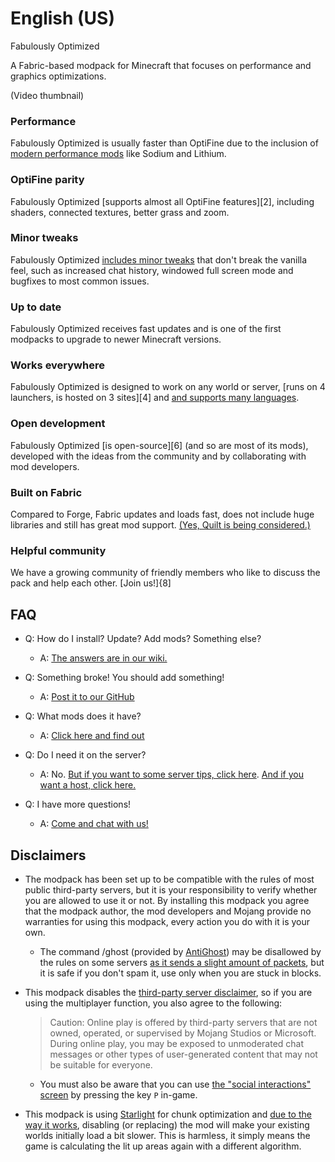 # English (US)

Fabulously Optimized

A Fabric-based modpack for Minecraft that focuses on performance and graphics optimizations. 

(Video thumbnail)

### Performance

Fabulously Optimized is usually faster than OptiFine due to the inclusion of [modern performance mods][1] like Sodium and Lithium.

### OptiFine parity

Fabulously Optimized [supports almost all OptiFine features][2], including shaders, connected textures, better grass and zoom.

### Minor tweaks

Fabulously Optimized [includes minor tweaks][3] that don't break the vanilla feel, such as increased chat history, windowed full screen mode and bugfixes to most common issues.

### Up to date

Fabulously Optimized receives fast updates and is one of the first modpacks to upgrade to newer Minecraft versions.

### Works everywhere

Fabulously Optimized is designed to work on any world or server, [runs on 4 launchers, is hosted on 3 sites][4] and [and supports many languages][5].

### Open development

Fabulously Optimized [is open-source][6] (and so are most of its mods), developed with the ideas from the community and by collaborating with mod developers.

### Built on Fabric

Compared to Forge, Fabric updates and loads fast, does not include huge libraries and still has great mod support. [(Yes, Quilt is being considered.)][7]

### Helpful community

We have a growing community of friendly members who like to discuss the pack and help each other. [Join us!]{8]

## FAQ

* Q: How do I install? Update? Add mods? Something else?
  * A: [The answers are in our wiki.](https://fabulously-optimized.gitbook.io/modpack/)

* Q: Something broke! You should add something!
  * A: [Post it to our GitHub](yes)

* Q: What mods does it have? 
  * A: [Click here and find out](https://github.com/Fabulously-Optimized/fabulously-optimized/blob/main/INCLUDED-MODS.md)

* Q: Do I need it on the server?
  * A: No. [But if you want to some server tips, click here](https://fabulously-optimized.gitbook.io/modpack/readme/server-setup). [And if you want a host, click here.](https://www.bisecthosting.com/clients/aff.php?aff=2604)

* Q: I have more questions!
  * A: [Come and chat with us!](https://discord.gg/yxaXtaQqdB)

## Disclaimers

* The modpack has been set up to be compatible with the rules of most public third-party servers, but it is your responsibility to verify whether you are allowed to use it or not. By installing this modpack you agree that the modpack author, the mod developers and Mojang provide no warranties for using this modpack, every action you do with it is your own. 
    * The command /ghost (provided by [AntiGhost](https://www.curseforge.com/minecraft/mc-mods/antighost)) may be disallowed by the rules on some servers [as it sends a slight amount of packets](https://www.curseforge.com/minecraft/mc-mods/antighost?comment=103), but it is safe if you don't spam it, use only when you are stuck in blocks.
* This modpack disables the [third-party server disclaimer](https://minecraft.fandom.com/wiki/File:Multiplayer_disclaimer.png), so if you are using the multiplayer function, you also agree to the following: 
    > Caution: Online play is offered by third-party servers that are not owned, operated, or supervised by Mojang Studios or Microsoft. During online play, you may be exposed to unmoderated chat messages or other types of user-generated content that may not be suitable for everyone. 

    * You must also be aware that you can use [the "social interactions" screen](https://minecraft.fandom.com/wiki/Social_Interactions_screen#Usage) by pressing the key `P` in-game.
* This modpack is using [Starlight](https://www.curseforge.com/minecraft/mc-mods/starlight) for chunk optimization and [due to the way it works](https://github.com/PaperMC/Starlight/blob/fabric/TECHNICAL_DETAILS.md#chunk-save-format), disabling (or replacing) the mod will make your existing worlds initially load a bit slower. This is harmless, it simply means the game is calculating the lit up areas again with a different algorithm.

[1]: 
[2]: 
[3]: 
[4]: 
[5]: 
[6]: 
[7]: 
[8]: 
